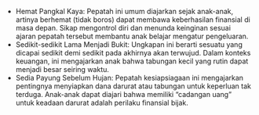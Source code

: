 - Hemat Pangkal Kaya: Pepatah ini umum diajarkan sejak anak-anak, artinya berhemat (tidak boros) dapat membawa keberhasilan finansial di masa depan. Sikap mengontrol diri dan menunda keinginan sesuai ajaran pepatah tersebut membantu anak belajar mengatur pengeluaran.
- Sedikit-sedikit Lama Menjadi Bukit: Ungkapan ini berarti sesuatu yang dicapai sedikit demi sedikit pada akhirnya akan terwujud. Dalam konteks keuangan, ini mengajarkan anak bahwa tabungan kecil yang rutin dapat menjadi besar seiring waktu.
- Sedia Payung Sebelum Hujan: Pepatah kesiapsiagaan ini mengajarkan pentingnya menyiapkan dana darurat atau tabungan untuk keperluan tak terduga. Anak-anak dapat diajari bahwa memiliki “cadangan uang” untuk keadaan darurat adalah perilaku finansial bijak.